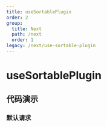 ```yaml
---
title: useSortablePlugin
order: 2
group:
  title: Next
  path: /next
  order: 1
legacy: /next/use-sortable-plugin
---
```


# useSortablePlugin

## 代码演示

### 默认请求

<code src="./demo/default.tsx" />
